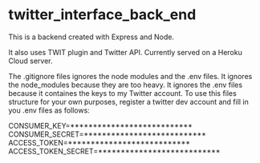 # twitter_interface_back_end

This is a backend created with Express and Node.

It also uses TWIT plugin and Twitter API. Currently served on a Heroku Cloud server.

The .gitignore files ignores the node modules and the .env files. It ignores the node_modules because they are too heavy. It ignores the .env files because it containes the keys to my Twitter account. To use this files structure for your own purposes, register a twitter dev account and fill in you .env files as follows:

CONSUMER_KEY=***************************
CONSUMER_SECRET=***************************
ACCESS_TOKEN=***************************
ACCESS_TOKEN_SECRET=***************************
